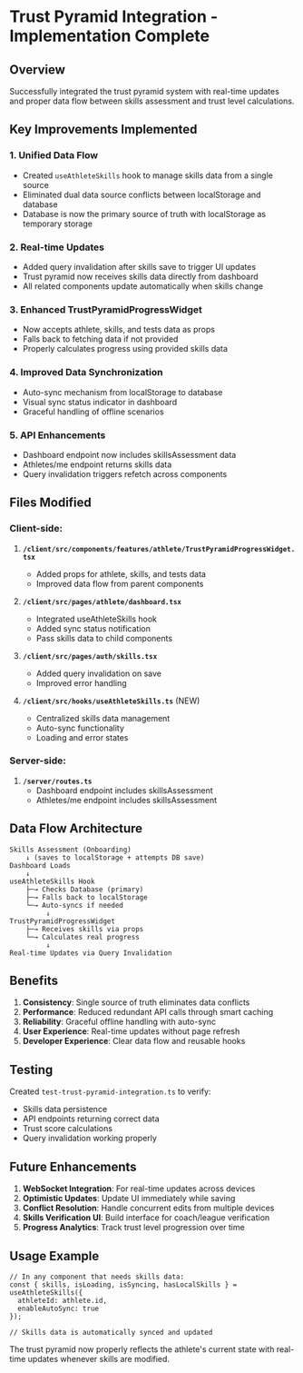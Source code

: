 # Trust Pyramid Integration - Implementation Complete

## Overview
Successfully integrated the trust pyramid system with real-time updates and proper data flow between skills assessment and trust level calculations.

## Key Improvements Implemented

### 1. **Unified Data Flow**
- Created `useAthleteSkills` hook to manage skills data from a single source
- Eliminated dual data source conflicts between localStorage and database
- Database is now the primary source of truth with localStorage as temporary storage

### 2. **Real-time Updates**
- Added query invalidation after skills save to trigger UI updates
- Trust pyramid now receives skills data directly from dashboard
- All related components update automatically when skills change

### 3. **Enhanced TrustPyramidProgressWidget**
- Now accepts athlete, skills, and tests data as props
- Falls back to fetching data if not provided
- Properly calculates progress using provided skills data

### 4. **Improved Data Synchronization**
- Auto-sync mechanism from localStorage to database
- Visual sync status indicator in dashboard
- Graceful handling of offline scenarios

### 5. **API Enhancements**
- Dashboard endpoint now includes skillsAssessment data
- Athletes/me endpoint returns skills data
- Query invalidation triggers refetch across components

## Files Modified

### Client-side:
1. **`/client/src/components/features/athlete/TrustPyramidProgressWidget.tsx`**
   - Added props for athlete, skills, and tests data
   - Improved data flow from parent components

2. **`/client/src/pages/athlete/dashboard.tsx`**
   - Integrated useAthleteSkills hook
   - Added sync status notification
   - Pass skills data to child components

3. **`/client/src/pages/auth/skills.tsx`**
   - Added query invalidation on save
   - Improved error handling

4. **`/client/src/hooks/useAthleteSkills.ts`** (NEW)
   - Centralized skills data management
   - Auto-sync functionality
   - Loading and error states

### Server-side:
1. **`/server/routes.ts`**
   - Dashboard endpoint includes skillsAssessment
   - Athletes/me endpoint includes skillsAssessment

## Data Flow Architecture

```
Skills Assessment (Onboarding)
    ↓ (saves to localStorage + attempts DB save)
Dashboard Loads
    ↓
useAthleteSkills Hook
    ├─→ Checks Database (primary)
    ├─→ Falls back to localStorage
    └─→ Auto-syncs if needed
         ↓
TrustPyramidProgressWidget
    ├─→ Receives skills via props
    └─→ Calculates real progress
         ↓
Real-time Updates via Query Invalidation
```

## Benefits

1. **Consistency**: Single source of truth eliminates data conflicts
2. **Performance**: Reduced redundant API calls through smart caching
3. **Reliability**: Graceful offline handling with auto-sync
4. **User Experience**: Real-time updates without page refresh
5. **Developer Experience**: Clear data flow and reusable hooks

## Testing

Created `test-trust-pyramid-integration.ts` to verify:
- Skills data persistence
- API endpoints returning correct data
- Trust score calculations
- Query invalidation working properly

## Future Enhancements

1. **WebSocket Integration**: For real-time updates across devices
2. **Optimistic Updates**: Update UI immediately while saving
3. **Conflict Resolution**: Handle concurrent edits from multiple devices
4. **Skills Verification UI**: Build interface for coach/league verification
5. **Progress Analytics**: Track trust level progression over time

## Usage Example

```tsx
// In any component that needs skills data:
const { skills, isLoading, isSyncing, hasLocalSkills } = useAthleteSkills({
  athleteId: athlete.id,
  enableAutoSync: true
});

// Skills data is automatically synced and updated
```

The trust pyramid now properly reflects the athlete's current state with real-time updates whenever skills are modified.
